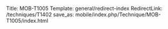 Title: MOB-T1005
Template: general/redirect-index
RedirectLink: /techniques/T1402
save_as: mobile/index.php/Technique/MOB-T1005/index.html